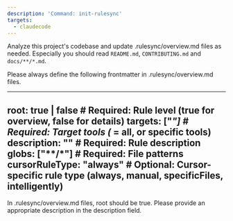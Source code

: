 ```yaml
---
description: 'Command: init-rulesync'
targets:
  - claudecode
---
```


Analyze this project's codebase and update .rulesync/overview.md files as needed. Especially you should read `README.md`, `CONTRIBUTING.md` and `docs/**/*.md`.

Please always define the following frontmatter in .rulesync/overview.md files.

---
root: true | false               # Required: Rule level (true for overview, false for details)
targets: ["*"]                   # Required: Target tools (* = all, or specific tools)
description: "" # Required: Rule description
globs: ["**/*"]                  # Required: File patterns
cursorRuleType: "always"         # Optional: Cursor-specific rule type (always, manual, specificFiles, intelligently)
---

In .rulesync/overview.md files, root should be true. Please provide an appropriate description in the description field.